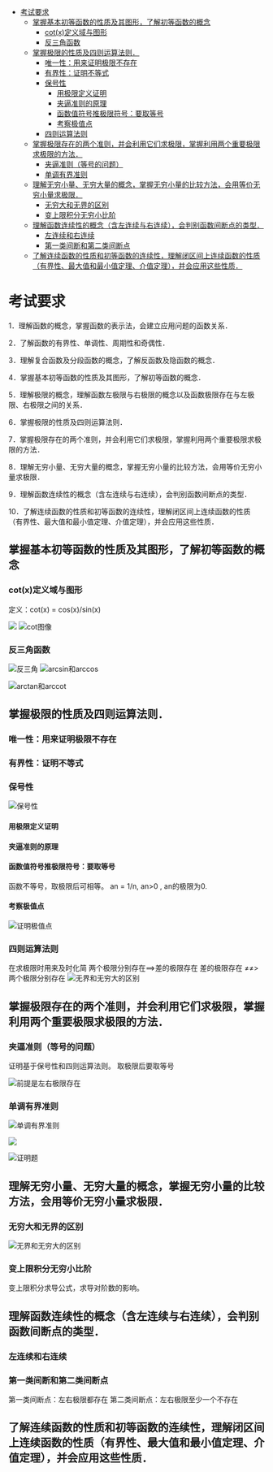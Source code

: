 - [考试要求](#考试要求)
  - [掌握基本初等函数的性质及其图形，了解初等函数的概念](#掌握基本初等函数的性质及其图形了解初等函数的概念)
    - [cot(x)定义域与图形](#cotx定义域与图形)
    - [反三角函数](#反三角函数)
  - [掌握极限的性质及四则运算法则．](#掌握极限的性质及四则运算法则)
    - [唯一性：用来证明极限不存在](#唯一性用来证明极限不存在)
    - [有界性：证明不等式](#有界性证明不等式)
    - [保号性](#保号性)
      - [用极限定义证明](#用极限定义证明)
      - [夹逼准则的原理](#夹逼准则的原理)
      - [函数值符号推极限符号：要取等号](#函数值符号推极限符号要取等号)
      - [考察极值点](#考察极值点)
    - [四则运算法则](#四则运算法则)
  - [掌握极限存在的两个准则，并会利用它们求极限，掌握利用两个重要极限求极限的方法．](#掌握极限存在的两个准则并会利用它们求极限掌握利用两个重要极限求极限的方法)
    - [夹逼准则（等号的问题）](#夹逼准则等号的问题)
    - [单调有界准则](#单调有界准则)
  - [理解无穷小量、无穷大量的概念，掌握无穷小量的比较方法，会用等价无穷小量求极限．](#理解无穷小量无穷大量的概念掌握无穷小量的比较方法会用等价无穷小量求极限)
    - [无穷大和无界的区别](#无穷大和无界的区别)
    - [变上限积分无穷小比阶](#变上限积分无穷小比阶)
  - [理解函数连续性的概念（含左连续与右连续），会判别函数间断点的类型．](#理解函数连续性的概念含左连续与右连续会判别函数间断点的类型)
    - [左连续和右连续](#左连续和右连续)
    - [第一类间断和第二类间断点](#第一类间断和第二类间断点)
  - [了解连续函数的性质和初等函数的连续性，理解闭区间上连续函数的性质（有界性、最大值和最小值定理、介值定理），并会应用这些性质．](#了解连续函数的性质和初等函数的连续性理解闭区间上连续函数的性质有界性最大值和最小值定理介值定理并会应用这些性质)
  
# 考试要求
1．理解函数的概念，掌握函数的表示法，会建立应用问题的函数关系．

2．了解函数的有界性、单调性、周期性和奇偶性．

3．理解复合函数及分段函数的概念，了解反函数及隐函数的概念．

4．掌握基本初等函数的性质及其图形，了解初等函数的概念．

5．理解极限的概念，理解函数左极限与右极限的概念以及函数极限存在与左极限、右极限之间的关系．

6．掌握极限的性质及四则运算法则．

7．掌握极限存在的两个准则，并会利用它们求极限，掌握利用两个重要极限求极限的方法．

8．理解无穷小量、无穷大量的概念，掌握无穷小量的比较方法，会用等价无穷小量求极限．

9．理解函数连续性的概念（含左连续与右连续），会判别函数间断点的类型．

10．了解连续函数的性质和初等函数的连续性，理解闭区间上连续函数的性质（有界性、最大值和最小值定理、介值定理），并会应用这些性质．


## 掌握基本初等函数的性质及其图形，了解初等函数的概念
### cot(x)定义域与图形
定义：cot(x) = cos(x)/sin(x)

![](https://s1.ax1x.com/2020/06/01/tG59JI.png)
![cot图像](https://bkimg.cdn.bcebos.com/pic/4ec2d5628535e5ddeaebe90074c6a7efcf1b622d?x-bce-process=image/watermark,g_7,image_d2F0ZXIvYmFpa2U4MA==,xp_5,yp_5)

### 反三角函数
![反三角](https://s1.ax1x.com/2020/06/01/tGodsK.png)
![arcsin和arccos](https://upload.wikimedia.org/wikipedia/commons/thumb/4/41/Asin_acos_plot.svg/800px-Asin_acos_plot.svg.png)

![arctan和arccot](https://upload.wikimedia.org/wikipedia/commons/thumb/c/c3/Atan_acot_plot.svg/1280px-Atan_acot_plot.svg.png)
## 掌握极限的性质及四则运算法则．

### 唯一性：用来证明极限不存在
### 有界性：证明不等式
### 保号性
![保号性](https://pic4.zhimg.com/80/v2-9e4c2a7c7aaa9e091d2e4ed9ac78b3fb_720w.jpg)
#### 用极限定义证明
#### 夹逼准则的原理
#### 函数值符号推极限符号：要取等号
函数不等号，取极限后可相等。
an = 1/n, an>0 , an的极限为0.
#### 考察极值点
![证明极值点](https://pic2.zhimg.com/80/v2-185e84eda6ca19ed9a3faf1307bf4761_720w.jpg)
### 四则运算法则
在求极限时用来及时化简
两个极限分别存在==>差的极限存在
差的极限存在 ≠≠> 两个极限分别存在
![无界和无穷大的区别](https://s1.ax1x.com/2020/06/05/trG70s.png)
## 掌握极限存在的两个准则，并会利用它们求极限，掌握利用两个重要极限求极限的方法．
### 夹逼准则（等号的问题）
证明基于保号性和四则运算法则。
取极限后要取等号

![前提是左右极限存在](https://s1.ax1x.com/2020/06/05/trJYjg.png)
### 单调有界准则
![单调有界准则](https://s1.ax1x.com/2020/06/05/trthp6.png)

![](https://s1.ax1x.com/2020/06/05/trNC7j.png)

![证明题](https://s1.ax1x.com/2020/06/05/trUnRP.png)
## 理解无穷小量、无穷大量的概念，掌握无穷小量的比较方法，会用等价无穷小量求极限．
### 无穷大和无界的区别
![无界和无穷大的区别](https://s1.ax1x.com/2020/06/05/trG70s.png)
### 变上限积分无穷小比阶
变上限积分求导公式，求导对阶数的影响。

## 理解函数连续性的概念（含左连续与右连续），会判别函数间断点的类型．
### 左连续和右连续

### 第一类间断和第二类间断点
第一类间断点：左右极限都存在
第二类间断点：左右极限至少一个不存在


## 了解连续函数的性质和初等函数的连续性，理解闭区间上连续函数的性质（有界性、最大值和最小值定理、介值定理），并会应用这些性质．

